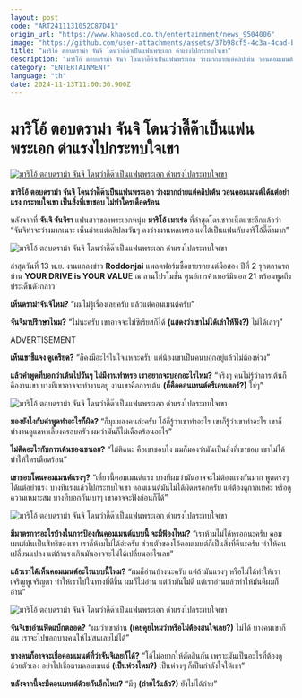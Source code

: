 ```yaml
---
layout: post
code: "ART2411131052C87D41"
origin_url: "https://www.khaosod.co.th/entertainment/news_9504006"
image: "https://github.com/user-attachments/assets/37b98cf5-4c3a-4cad-b08d-bc3ce5382f59"
title: "มาริโอ้ ตอบดราม่า จันจิ โดนว่าดี๊ด๊าเป็นแฟนพระเอก ด่าแรงไปกระทบใจเขา"
description: "มาริโอ้ ตอบดราม่า จันจิ โดนว่าดี๊ด๊าเป็นแฟนพระเอก ว่างมากถ่ายแต่คลิปเต้น วอนคอมเมนต์ได้แต่อย่าแรง กระทบใจเขา เป็นสิ่งที่เขาชอบ ไม่ทำใครเดือดร้อน"
category: "ENTERTAINMENT"
language: "th"
date: 2024-11-13T11:00:36.900Z
---
```


# มาริโอ้ ตอบดราม่า จันจิ โดนว่าดี๊ด๊าเป็นแฟนพระเอก ด่าแรงไปกระทบใจเขา

[![มาริโอ้ ตอบดราม่า จันจิ โดนว่าดี๊ด๊าเป็นแฟนพระเอก ด่าแรงไปกระทบใจเขา](https://www.khaosod.co.th/wpapp/uploads/2024/11/junji_mario_131167-1.jpg "มาริโอ้ ตอบดราม่า จันจิ โดนว่าดี๊ด๊าเป็นแฟนพระเอก ด่าแรงไปกระทบใจเขา")](https://www.khaosod.co.th/wpapp/uploads/2024/11/junji_mario_131167-1.jpg)

**มาริโอ้ ตอบดราม่า จันจิ โดนว่าดี๊ด๊าเป็นแฟนพระเอก ว่างมากถ่ายแต่คลิปเต้น วอนคอมเมนต์ได้แต่อย่าแรง กระทบใจเขา เป็นสิ่งที่เขาชอบ ไม่ทำใครเดือดร้อน**

หลังจากที่ **จันจิ จันจิรา** แฟนสาวของพระเอกหนุ่ม **มาริโอ้ เมาเร่อ** ที่ล่าสุดโดนชาวเน็ตแซะอีกแล้วว่า “จันจิท่าจะว่างมากเนาะ เห็นถ่ายแต่คลิปลงวันๆ คงว่างงานหดเหรอ แค่ได้เป็นแฟนกับมาริโอ้ดี๊ด๊ามาก”

![มาริโอ้ ตอบดราม่า จันจิ โดนว่าดี๊ด๊าเป็นแฟนพระเอก ด่าแรงไปกระทบใจเขา ](https://www.khaosod.co.th/wpapp/uploads/2024/11/junji_mario_131167-4.jpg)

ล่าสุดวันที่ 13 พ.ย. งานแถลงข่าว **Roddonjai** แพลตฟอร์มซื้อขายรถยนต์มือสอง ปีที่ 2 รุกตลาดรถบ้าน **YOUR DRIVE is YOUR VALU**E ณ ลานโปรโมชั่น ศูนย์การค้าเทอร์มินอล 21 พร้อมพูดถึงประเด็นดังกล่าว

**เห็นดราม่าจันจิไหม?** “ผมไม่รู้เรื่องเลยครับ แล้วแต่คอมเมนต์ครับ”

**จันจิมาปรึกษาไหม?** “ไม่นะครับ เขาอาจจะไม่ซีเรียสก็ได้ **(แสดงว่าเขาไม่ได้เล่าให้ฟัง?)** ไม่ได้เล่าๆ”

ADVERTISEMENT

**เห็นเขาชี้แจง ดูเครียด?** “ก็คงมีอะไรในใจแหละครับ แต่น้องเขาเป็นคนบอกอยู่แล้วไม่ต้องห่วง”

**แล้วคำพูดที่บอกว่าเต้นไปวันๆ ไม่มีงานทำหรอ เราอยากจะบอกอะไรไหม?** “จริงๆ คนไม่รู้ว่าการเต้นก็คืองานเขา บางทีเขาอาจจะทำงานอยู่ งานเขาคือการเต้น **(ก็คือคอนเทนต์ครีเอทเตอร์?)** ใช่ๆ”

![มาริโอ้ ตอบดราม่า จันจิ โดนว่าดี๊ด๊าเป็นแฟนพระเอก ด่าแรงไปกระทบใจเขา ](https://www.khaosod.co.th/wpapp/uploads/2024/11/junji_mario_131167-5.jpg)

**มองยังไงกับคำพูดทำอะไรก็ผิด?** “ก็มุมมองคนล่ะครับ โอ้ก็รู้ว่าเขาทำอะไร เขาก็รู้ว่าเขาทำอะไร เขาก็ทำงานดูแลหาเลี้ยงครอบครัว ผมว่ามันก็ไม่เดือดร้อนอะไร”

**ไม่ติดอะไรกับการเต้นของเขาเลย?** “ไม่ติดนะ คือเขาชอบไง ผมก็มองว่ามันเป็นสิ่งที่เขาชอบ เขาไม่ได้ทำให้ใครเดือดร้อน”

**เขาชอบโดนคอมเมนต์แรงๆ?** “เดี๋ยวนี้คอมเมนต์แรง บางทีผมว่ามันอาจจะไม่ต้องแรงกันมาก พูดตรงๆ ได้แต่อย่าแรง บางทีแรงแล้วไปกระทบใจเขา คอมเมนต์มันไม่ได้ผิดหรอกครับ แต่ต้องดูกาลเทศะ หรือดูความเหมาะสม บางทีบอกกันเบาๆ เขาอาจจะฟังก่อนก็ได้”

![มาริโอ้ ตอบดราม่า จันจิ โดนว่าดี๊ด๊าเป็นแฟนพระเอก ด่าแรงไปกระทบใจเขา ](https://www.khaosod.co.th/wpapp/uploads/2024/11/junji_mario_131167-6.jpg)

**มีมาตรการอะไรบ้างในการป้องกันคอมเมนต์แบบนี้ จะมีฟ้องไหม?** “เราห้ามไม่ได้หรอกนะครับ คอมเมนต์มันเป็นสิทธิของเขา เราก็ห้ามไม่ได้อ่ะครับ ส่วนตัวของโอ้คอมเมนต์ก็เป็นสิ่งที่ดีนะครับ ทำให้คนเปลี่ยนแปลง แต่ถ้าแรงเกินมันอาจจะไม่ได้เปลี่ยนอะไรเลย”

**แล้วเราได้เห็นคอมเมนต์อะไรแบบนี้ไหม?** “ผมก็อ่านบ้างนะครับ แต่ถ้ามันแรงๆ หรือไม่ได้ทำให้เราเจริญหูเจริญตา ทำให้เราไปในทางที่ดีขึ้น ผมก็ไม่อ่าน แต่ถ้ามันไม่ดี แต่เราอ่านแล้วทำให้มันดีผมก็อ่าน”

![มาริโอ้ ตอบดราม่า จันจิ โดนว่าดี๊ด๊าเป็นแฟนพระเอก ด่าแรงไปกระทบใจเขา ](https://www.khaosod.co.th/wpapp/uploads/2024/11/junji_mario_131167-7.jpg)

**จันจิเขาอ่านฟีดแบ็กตลอด?** “ผมว่าเขาอ่าน **(เคยคุยไหมว่าหรือไม่ต้องสนใจเลย?)** ไม่ได้ บางคนเขาก็สน เราจะไปบอกบางคนให้ไม่สนเลยไม่ได้”

**บางคนก็อาจจะเชื่อคอมเมนต์ที่ว่าจันจิเลยก็ได้?** “โอ้ไม่อยากให้ตัดสินกัน เพราะมันเป็นอะไรที่ต้องดูด้วยตัวเอง อย่าไปเชื่อตามคอมเมนต์ **(เป็นห่วงไหม?)** เป็นห่วงๆ ก็เป็นกำลังใจให้เขา”

**หลังจากนี้จะมีคอนเทนต์ด้วยกันอีกไหม?** “มีๆ **(ถ่ายไว้แล้ว?)** ยังไม่ได้ถ่าย”